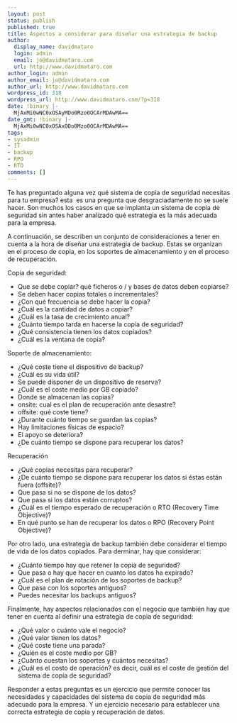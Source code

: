 ```yaml
---
layout: post
status: publish
published: true
title: Aspectos a considerar para diseñar una estrategia de backup
author:
  display_name: davidmataro
  login: admin
  email: jo@davidmataro.com
  url: http://www.davidmataro.com
author_login: admin
author_email: jo@davidmataro.com
author_url: http://www.davidmataro.com
wordpress_id: 318
wordpress_url: http://www.davidmataro.com/?p=318
date: !binary |-
  MjAxMi0wNC0xOSAyMDo0Mzo0OCArMDAwMA==
date_gmt: !binary |-
  MjAxMi0wNC0xOSAxODo0Mzo0OCArMDAwMA==
tags:
- sysadmin
- IT
- backup
- RPO
- RTO
comments: []
---
```

<p>Te has preguntado alguna vez qué sistema de copia de seguridad necesitas para tu empresa? esta  es una pregunta que desgraciadamente no se suele hacer. Son muchos los casos en que se implanta un sistema de copia de seguridad sin antes haber analizado qué estrategia es la más adecuada para la empresa.</p>
<p>A continuación, se describen un conjunto de consideraciones a tener en cuenta a la hora de diseñar una estrategia de backup. Estas se organizan en el proceso de copia, en los soportes de almacenamiento y en el proceso de recuperación.</p>
<p>Copia de seguridad:</p>
<ul>
<li>Que se debe copiar? qué ficheros o / y bases de datos deben copiarse?</li>
<li>Se deben hacer copias totales o incrementales?</li>
<li>¿Con qué frecuencia se debe hacer la copia?</li>
<li>¿Cuál es la cantidad de datos a copiar?</li>
<li>¿Cuál es la tasa de crecimiento anual?</li>
<li>¿Cuánto tiempo tarda en hacerse la copia de seguridad?</li>
<li>¿Qué consistencia tienen los datos copiados?</li>
<li>¿Cuál es la ventana de copia?</li>
</ul>
<p>Soporte de almacenamiento:</p>
<ul>
<li>¿Qué coste tiene el dispositivo de backup?</li>
<li>¿Cuál es su vida útil?</li>
<li>Se puede disponer de un dispositivo de reserva?</li>
<li>¿Cuál es el coste medio por GB copiado?</li>
<li>Donde se almacenan las copias?</li>
<li>onsite: cual es el plan de recuperación ante desastre?</li>
<li>offsite: qué coste tiene?</li>
<li>¿Durante cuánto tiempo se guardan las copias?</li>
<li>Hay limitaciones físicas de espacio?</li>
<li>El apoyo se deteriora?</li>
<li>¿De cuánto tiempo se dispone para recuperar los datos?</li>
</ul>
<p>Recuperación</p>
<ul>
<li>¿Qué copias necesitas para recuperar?</li>
<li>¿De cuánto tiempo se dispone para recuperar los datos si éstas están fuera (offsite)?</li>
<li>Que pasa si no se dispone de los datos?</li>
<li>Que pasa si los datos están corruptos?</li>
<li>¿Cuál es el tiempo esperado de recuperación o RTO (Recovery Time Objective)?</li>
<li>En qué punto se han de recuperar los datos o RPO (Recovery Point Objective)?</li>
</ul>
<p>Por otro lado, una estrategia de backup también debe considerar el tiempo de vida de los datos copiados. Para derminar, hay que considerar:</p>
<ul>
<li>¿Cuánto tiempo hay que retener la copia de seguridad?</li>
<li>Que pasa o hay que hacer en cuanto los datos ha expirado?</li>
<li>¿Cuál es el plan de rotación de los soportes de backup?</li>
<li>Que pasa con los soportes antiguos?</li>
<li>Puedes necesitar los backups antiguos?</li>
</ul>
<p>Finalmente, hay aspectos relacionados con el negocio que también hay que tener en cuenta al definir una estrategia de copia de seguridad:</p>
<ul>
<li>¿Qué valor o cuánto vale el negocio?</li>
<li>¿Qué valor tienen los datos?</li>
<li>¿Qué coste tiene una parada?</li>
<li>¿Quién es el coste medio por GB?</li>
<li>¿Cuánto cuestan los soportes y cuántos necesitas?</li>
<li>¿Cuál es el costo de operación? es decir, cuál es el coste de gestión del sistema de copia de seguridad?</li>
</ul>
<p>Responder a estas preguntas es un ejercicio que permite conocer las necesidades y capacidades del sistema de copia de seguridad más adecuado para la empresa. Y un ejercicio necesario para establecer una correcta estrategia de copia y recuperación de datos.</p>
